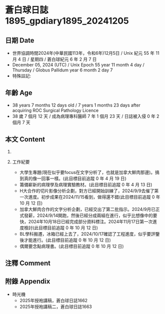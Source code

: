 [_metadata_:encoding]: - "utf-8"
[_metadata_:language]: - "zh-Hant-TW"
[_metadata_:fileformat]: - "markdown"
[_metadata_:MIME_type]: - "text/plain"
[_metadata_:markdown_version]: - "commonmark version 0.30"
[_metadata_:markdown_spec]: - "https://spec.commonmark.org/0.30/"

# 蒼白球日誌1895_gpdiary1895_20241205 #

## 日期 Date ##

* 世界協調時間2024年(中華民國113年，令和6年)12月5日 / Unix 紀元 55 年 11 月 4 日 / 星期四 / 蒼白球紀元 6 年 2 月 7 日
* December 05, 2024 (UTC) / Unix Epoch 55 year 11 month 4 day / Thursday / Globus Pallidum year 6 month 2 day 7
* 特殊註記:

## 年齡 Age ##

* 38 years 7 months 12 days old / 7 years 1 months 23 days after acquiring ROC Surgical Pathology Licence
* 38 歲 7 個月 12 天 / 成為病理專科醫師 7 年 1 個月 23 天 / 日誌被入侵 0 年 2 個月 7 天

## 本文 Content ##

1. 

2. 工作紀要

    - 大學生專題(現在似乎要focus在文字分析了，也就是加拿大鮮肉那邊)。搞到真的像一回事一樣。(此目標目前追蹤 0 年 4 月 19 日)
    - 籌備嶄新的病理學及病理實驗教材。(此目標目前追蹤 0 年 4 月 13 日)
    - H大合作的切片影像分析企劃，對方已經開始訓練了，2024/9/9去催了第一次進度。初步成果在2024/11/15看到，做得還不錯(此目標目前追蹤 0 年 10 月 12 日)
    - 加拿大鮮肉合作的文字分析企劃，已經交出了第二批指示。2024/9月已正式發薪，2024/9/14開跑，然後已經分成兩組在進行，似乎比想像中的要快，2024年10月18日已經完成部分資料標注。2024年11月17日第一次進度檢討(此目標目前追蹤 0 年 10 月 12 日)
    - BL學科搬遷，冰箱已經上去了，2024/10/17確認了工程進度，似乎要評鑒後才能進行。(此目標目前追蹤 0 年 10 月 12 日)
    - 偶爾要念點病理書。(此目標目前追蹤 0 年 10 月 12 日)

## 注釋 Comment ##


## 附錄 Appendix ##

* 時光機
    - 2025年授袍講稿，蒼白球日誌1662
    - 2025年授袍講稿二，蒼白球日誌1663
